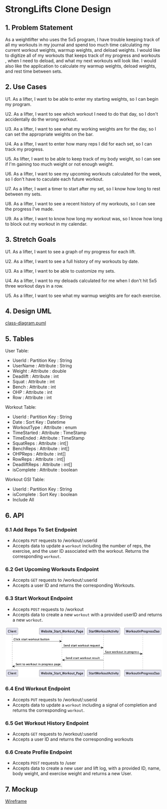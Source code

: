 # StrongLifts Clone Design

## 1. Problem Statement

As a weightlifter who uses the 5x5 program, I have trouble keeping track of all my workouts in my journal
and spend too much time calculating my current workout weights, warmup weights, 
and deload weights. I would like to digitize all of my workouts that keeps track 
of my progress and workouts , when I need to deload, and what my next workouts 
will look like. I would also like the application to calculate my warmup weights,
deload weights, and rest time between sets.

## 2. Use Cases

U1. As a lifter, I want to be able to enter my starting weights, so I can begin my program.

U2. As a lifter, I want to see which workout I need to do that day, so I don't accidentally do the wrong workout.

U3. As a lifter, I want to see what my working weights are for the day, so I can set the appropriate weights on the bar.

U4. As a lifter, I want to enter how many reps I did for each set, so I can track my progress.

U5. As lifter, I want to be able to keep track of my body weight, so I can see if I'm gaining too much weight or not enough weight.

U6. As a lifter, I want to see my upcoming workouts calculated for the week, so I don't have to caculate each future workout.

U7. As a lifter, I want a timer to start after my set, so I know how long to rest between my sets.

U8. As a lifter, I want to see a recent history of my workouts, so I can see the progress I've made.

U9. As a lifter, I want to know how long my workout was, so I know how long to block out my workout in my calendar.

## 3. Stretch Goals

U1. As a lifter, I want to see a graph of my progress for each lift.

U2. As a lifter, I want to see a full history of my workouts by date.

U3. As a lifter, I want to be able to customize my sets.

U4. As a lifter, I want to my deloads calculated for me when I don't hit 5x5 three workout days in a row.

U5. As a lifter, I want to see what my warmup weights are for each exercise.

## 4. Design UML

[class-diagram.puml](class-diagram.puml)

## 5. Tables

User Table:
- UserId : Partition Key : String
- UserName : Attribute : String
- Weight : Attribute : double
- Deadlift : Attribute  : int
- Squat : Attribute : int
- Bench : Attribute : int
- OHP : Attribute : int
- Row : Attribute : int

Workout Table:
- UserId : Partition Key : String
- Date : Sort Key : Datetime
- WorkoutType : Attribute : enum
- TimeStarted : Attribute : TimeStamp
- TimeEnded : Attribute : TimeStamp
- SquatReps : Attribute : int[]
- BenchReps : Attribute : int[]
- OHPReps : Attribute : int[]
- RowReps : Attribute : int[]
- DeadliftReps : Attribute : int[]
- isComplete : Attribute : boolean

Workout GSI Table:
- UserId : Partition Key : String
- isComplete : Sort Key : boolean
- Include All

## 6. API

### 6.1 Add Reps To Set Endpoint
- Accepts `PUT` requests to /workout/:userId
- Accepts data to update a `workout` including the number of reps, the exercise, and the user ID associated with the workout. Returns the corresponding `workout`.

### 6.2 Get Upcoming Workouts Endpoint
- Accepts `GET` requests to /workout/:userId
- Accepts a user ID and returns the corresponding Workouts.

### 6.3 Start Workout Endpoint
- Accepts `POST` requests to /workout
- Accepts data to create a new `workout` with a provided userID and returns a new `workout`.

![startworkoutImage](diagram-13903889164156429315.png)
### 6.4 End Workout Endpoint
- Accepts `PUT` requests to /workout/:userid
- Accepts data to update a `workout` including a signal of completion and returns the corresponding `workout`.

### 6.5 Get Workout History Endpoint
- Accepts `GET` requests to /workout/:userId
- Accepts a user ID and returns the corresponding workouts

### 6.6 Create Profile Endpoint
- Accepts `POST` requests to /user
- Accepts data to create a new user and lift log, with a provided ID, name, body weight, and exercise weight and returns a new User.

## 7. Mockup

[Wireframe](https://www.figma.com/file/6ZHznRBsEo8gSSDoWypMTa/Capstone-Wireframe?node-id=3%3A200&t=90GwY0CNq8sfmf5y-1)